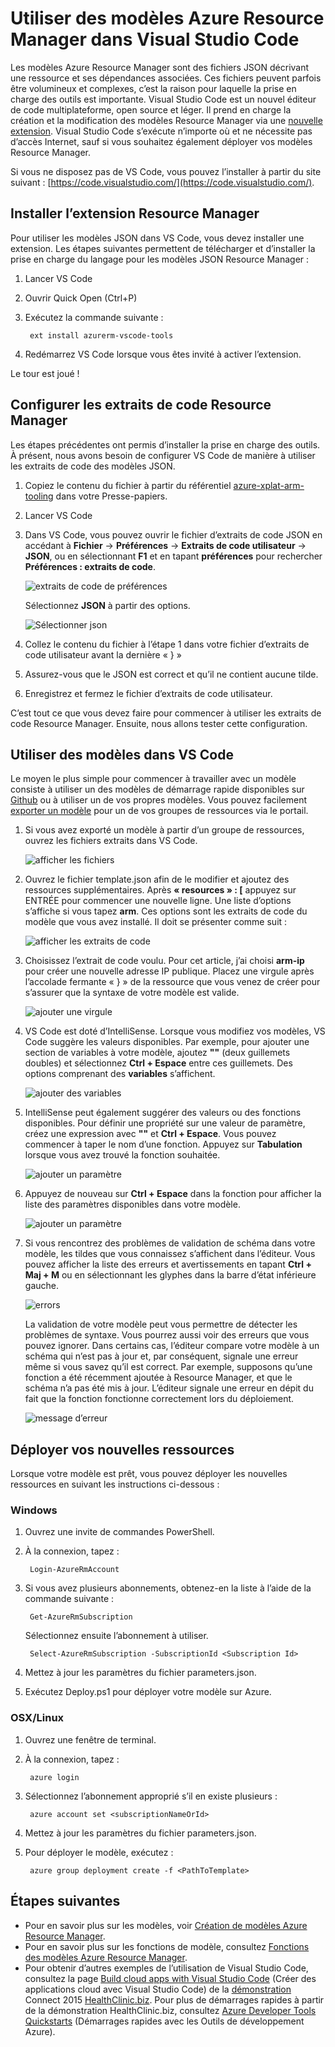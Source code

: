 <properties
   pageTitle="Utiliser VS Code avec les modèles Resource Manager | Microsoft Azure"
   description="Cet article explique comment configurer Visual Studio Code pour créer des modèles Azure Resource Manager."
   services="azure-resource-manager"
   documentationCenter="na"
   authors="cmatskas"
   manager="timlt"
   editor="tysonn"/>

<tags
   ms.service="azure-resource-manager"
   ms.devlang="na"
   ms.topic="get-started-article"
   ms.tgt_pltfrm="na"
   ms.workload="na"
   ms.date="09/26/2016"
   ms.author="chmatsk;tomfitz"/>

# Utiliser des modèles Azure Resource Manager dans Visual Studio Code

Les modèles Azure Resource Manager sont des fichiers JSON décrivant une ressource et ses dépendances associées. Ces fichiers peuvent parfois être volumineux et complexes, c’est la raison pour laquelle la prise en charge des outils est importante. Visual Studio Code est un nouvel éditeur de code multiplateforme, open source et léger. Il prend en charge la création et la modification des modèles Resource Manager via une [nouvelle extension](https://marketplace.visualstudio.com/items?itemName=msazurermtools.azurerm-vscode-tools). Visual Studio Code s’exécute n’importe où et ne nécessite pas d’accès Internet, sauf si vous souhaitez également déployer vos modèles Resource Manager.

Si vous ne disposez pas de VS Code, vous pouvez l’installer à partir du site suivant : [https://code.visualstudio.com/](https://code.visualstudio.com/).

## Installer l’extension Resource Manager

Pour utiliser les modèles JSON dans VS Code, vous devez installer une extension. Les étapes suivantes permettent de télécharger et d’installer la prise en charge du langage pour les modèles JSON Resource Manager :

1. Lancer VS Code
2. Ouvrir Quick Open (Ctrl+P)
3. Exécutez la commande suivante :

        ext install azurerm-vscode-tools

4. Redémarrez VS Code lorsque vous êtes invité à activer l’extension.

 Le tour est joué !

## Configurer les extraits de code Resource Manager

Les étapes précédentes ont permis d’installer la prise en charge des outils. À présent, nous avons besoin de configurer VS Code de manière à utiliser les extraits de code des modèles JSON.

1. Copiez le contenu du fichier à partir du référentiel [azure-xplat-arm-tooling](https://raw.githubusercontent.com/Azure/azure-xplat-arm-tooling/master/VSCode/armsnippets.json) dans votre Presse-papiers.
2. Lancer VS Code
3. Dans VS Code, vous pouvez ouvrir le fichier d’extraits de code JSON en accédant à **Fichier** -> **Préférences** -> **Extraits de code utilisateur** -> **JSON**, ou en sélectionnant **F1** et en tapant **préférences** pour rechercher **Préférences : extraits de code**.

    ![extraits de code de préférences](./media/resource-manager-vs-code/preferences-snippets.png)

    Sélectionnez **JSON** à partir des options.

    ![Sélectionner json](./media/resource-manager-vs-code/select-json.png)

4. Collez le contenu du fichier à l’étape 1 dans votre fichier d’extraits de code utilisateur avant la dernière « } »
5. Assurez-vous que le JSON est correct et qu’il ne contient aucune tilde.
6. Enregistrez et fermez le fichier d’extraits de code utilisateur.

C’est tout ce que vous devez faire pour commencer à utiliser les extraits de code Resource Manager. Ensuite, nous allons tester cette configuration.

## Utiliser des modèles dans VS Code

Le moyen le plus simple pour commencer à travailler avec un modèle consiste à utiliser un des modèles de démarrage rapide disponibles sur [Github](https://github.com/Azure/azure-quickstart-templates) ou à utiliser un de vos propres modèles. Vous pouvez facilement [exporter un modèle](resource-manager-export-template.md) pour un de vos groupes de ressources via le portail.

1. Si vous avez exporté un modèle à partir d’un groupe de ressources, ouvrez les fichiers extraits dans VS Code.

    ![afficher les fichiers](./media/resource-manager-vs-code/show-files.png)

2. Ouvrez le fichier template.json afin de le modifier et ajoutez des ressources supplémentaires. Après **« resources » : [** appuyez sur ENTRÉE pour commencer une nouvelle ligne. Une liste d’options s’affiche si vous tapez **arm**. Ces options sont les extraits de code du modèle que vous avez installé. Il doit se présenter comme suit :

    ![afficher les extraits de code](./media/resource-manager-vs-code/type-snippets.png)

3. Choisissez l’extrait de code voulu. Pour cet article, j’ai choisi **arm-ip** pour créer une nouvelle adresse IP publique. Placez une virgule après l’accolade fermante « } » de la ressource que vous venez de créer pour s’assurer que la syntaxe de votre modèle est valide.

     ![ajouter une virgule](./media/resource-manager-vs-code/add-comma.png)

4. VS Code est doté d’IntelliSense. Lorsque vous modifiez vos modèles, VS Code suggère les valeurs disponibles. Par exemple, pour ajouter une section de variables à votre modèle, ajoutez **""** (deux guillemets doubles) et sélectionnez **Ctrl + Espace** entre ces guillemets. Des options comprenant des **variables** s’affichent.

    ![ajouter des variables](./media/resource-manager-vs-code/add-variables.png)

5. IntelliSense peut également suggérer des valeurs ou des fonctions disponibles. Pour définir une propriété sur une valeur de paramètre, créez une expression avec **""** et **Ctrl + Espace**. Vous pouvez commencer à taper le nom d’une fonction. Appuyez sur **Tabulation** lorsque vous avez trouvé la fonction souhaitée.

    ![ajouter un paramètre](./media/resource-manager-vs-code/select-parameters.png)

6. Appuyez de nouveau sur **Ctrl + Espace** dans la fonction pour afficher la liste des paramètres disponibles dans votre modèle.

    ![ajouter un paramètre](./media/resource-manager-vs-code/select-avail-parameters.png)

7. Si vous rencontrez des problèmes de validation de schéma dans votre modèle, les tildes que vous connaissez s’affichent dans l’éditeur. Vous pouvez afficher la liste des erreurs et avertissements en tapant **Ctrl + Maj + M** ou en sélectionnant les glyphes dans la barre d’état inférieure gauche.

    ![errors](./media/resource-manager-vs-code/errors.png)

    La validation de votre modèle peut vous permettre de détecter les problèmes de syntaxe. Vous pourrez aussi voir des erreurs que vous pouvez ignorer. Dans certains cas, l’éditeur compare votre modèle à un schéma qui n’est pas à jour et, par conséquent, signale une erreur même si vous savez qu’il est correct. Par exemple, supposons qu’une fonction a été récemment ajoutée à Resource Manager, et que le schéma n’a pas été mis à jour. L’éditeur signale une erreur en dépit du fait que la fonction fonctionne correctement lors du déploiement.

    ![message d’erreur](./media/resource-manager-vs-code/unrecognized-function.png)

## Déployer vos nouvelles ressources

Lorsque votre modèle est prêt, vous pouvez déployer les nouvelles ressources en suivant les instructions ci-dessous :

### Windows

1. Ouvrez une invite de commandes PowerShell.
2. À la connexion, tapez :

        Login-AzureRmAccount 

3. Si vous avez plusieurs abonnements, obtenez-en la liste à l’aide de la commande suivante :

        Get-AzureRmSubscription

    Sélectionnez ensuite l’abonnement à utiliser.
   
        Select-AzureRmSubscription -SubscriptionId <Subscription Id>

4. Mettez à jour les paramètres du fichier parameters.json.
5. Exécutez Deploy.ps1 pour déployer votre modèle sur Azure.

### OSX/Linux

1. Ouvrez une fenêtre de terminal.
2. À la connexion, tapez :

        azure login 

3. Sélectionnez l’abonnement approprié s’il en existe plusieurs :

        azure account set <subscriptionNameOrId> 

4. Mettez à jour les paramètres du fichier parameters.json.
5. Pour déployer le modèle, exécutez :

        azure group deployment create -f <PathToTemplate> 

## Étapes suivantes

- Pour en savoir plus sur les modèles, voir [Création de modèles Azure Resource Manager](resource-group-authoring-templates.md).
- Pour en savoir plus sur les fonctions de modèle, consultez [Fonctions des modèles Azure Resource Manager](resource-group-template-functions.md).
- Pour obtenir d’autres exemples de l’utilisation de Visual Studio Code, consultez la page [Build cloud apps with Visual Studio Code](https://github.com/Microsoft/HealthClinic.biz/wiki/Build-cloud-apps-with-Visual-Studio-Code) (Créer des applications cloud avec Visual Studio Code) de la [démonstration](https://blogs.msdn.microsoft.com/visualstudio/2015/12/08/connectdemos-2015-healthclinic-biz/) Connect 2015 [HealthClinic.biz](https://github.com/Microsoft/HealthClinic.biz). Pour plus de démarrages rapides à partir de la démonstration HealthClinic.biz, consultez [Azure Developer Tools Quickstarts](https://github.com/Microsoft/HealthClinic.biz/wiki/Azure-Developer-Tools-Quickstarts) (Démarrages rapides avec les Outils de développement Azure).

<!---HONumber=AcomDC_0928_2016-->